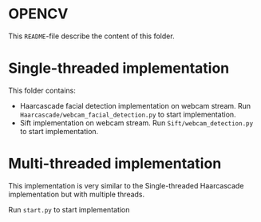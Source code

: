 # OPENCV
This `README`-file describe the content of this folder.

# Single-threaded implementation
This folder contains:

* Haarcascade facial detection implementation on webcam stream. Run `Haarcascade/webcam_facial_detection.py` to start implementation.
* Sift implementation on webcam stream.  Run `Sift/webcam_detection.py` to start implementation.

# Multi-threaded implementation
This implementation is very similar to the Single-threaded Haarcascade implementation but with multiple threads.

Run `start.py` to start implementation
